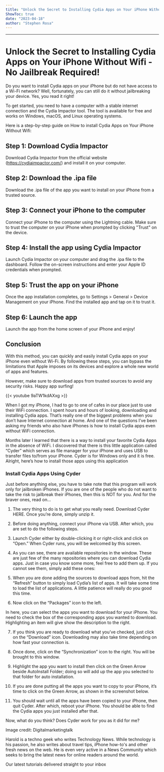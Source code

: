 ```yaml
---
title: "Unlock the Secret to Installing Cydia Apps on Your iPhone Without Wifi - No Jailbreak Required!"
ShowToc: true 
date: "2023-04-18"
author: "Stephen Rosa"
---
```

*****
# Unlock the Secret to Installing Cydia Apps on Your iPhone Without Wifi - No Jailbreak Required!

Do you want to install Cydia apps on your iPhone but do not have access to a Wi-Fi network? Well, fortunately, you can still do it without jailbreaking your device. Yes, you read it right!

To get started, you need to have a computer with a stable internet connection and the Cydia Impactor tool. The tool is available for free and works on Windows, macOS, and Linux operating systems.

Here is a step-by-step guide on How to install Cydia Apps on Your iPhone Without Wifi:

## Step 1: Download Cydia Impactor

Download Cydia Impactor from the official website (https://cydiaimpactor.com/) and install it on your computer.

## Step 2: Download the .ipa file

Download the .ipa file of the app you want to install on your iPhone from a trusted source.

## Step 3: Connect your iPhone to the computer

Connect your iPhone to the computer using the Lightning cable. Make sure to trust the computer on your iPhone when prompted by clicking "Trust" on the device.

## Step 4: Install the app using Cydia Impactor

Launch Cydia Impactor on your computer and drag the .ipa file to the dashboard. Follow the on-screen instructions and enter your Apple ID credentials when prompted.

## Step 5: Trust the app on your iPhone

Once the app installation completes, go to Settings > General > Device Management on your iPhone. Find the installed app and tap on it to trust it.

## Step 6: Launch the app

Launch the app from the home screen of your iPhone and enjoy!

## Conclusion

With this method, you can quickly and easily install Cydia apps on your iPhone even without Wi-Fi. By following these steps, you can bypass the limitations that Apple imposes on its devices and explore a whole new world of apps and features.

However, make sure to download apps from trusted sources to avoid any security risks. Happy app surfing!

{{< youtube 9aTW1kdAXxg >}} 



When I got my iPhone, I had to go to one of cafes in our place just to use their WiFi connection. I spent hours and hours of looking, downloading and installing Cydia apps. That’s really one of the biggest problems when you don’t have Internet connection at home. And one of the questions I’ve been asking my friends who also have iPhones is how to install Cydia apps even without WiFi connection.
 
Months later I learned that there is a way to install your favorite Cydia Apps in the absence of WiFi. I discovered that there is this little application called “Cyder” which serves as file manager for your iPhone and uses USB to transfer files to/from your iPhone. Cyder is for Windows only and it is free. Alright, here’s how to install those apps using this application

 
### Install Cydia Apps Using Cyder
 
Just before anything else, you have to take note that this program will work only for jailbroken iPhones. If you are one of the people who do not want to take the risk to jailbreak their iPhones, then this is NOT for you. And for the braver ones, read on…
 
1. The very thing to do is to get what you really need. Download Cyder HERE. Once you’re done, simply unzip it.
 
2. Before doing anything, connect your iPhone via USB. After which, you are set to do the following steps.
 
3. Launch Cyder either by double-clicking it or right-click and click on “Open.” When Cyder runs, you will be welcomed by this screen.
 

 
4. As you can see, there are available repositories in the window. These are just few of the many repositories where you can download Cydia apps. Just in case you know some more, feel free to add them up. If you cannot see them, simply add these ones:
 
5. When you are done adding the sources to download apps from, hit the “Refresh” button to simply load Cydia’s list of apps. It will take some time to load the list of applications. A little patience will really do you good this time.
 
6. Now click on the “Packages” icon to the left.
 
In here, you can select the apps you want to download for your iPhone. You need to check the box of the corresponding apps you wanted to download. Highlighting an item will give show the description to the right.
 
7. If you think you are ready to download what you’ve checked, just click on the “Download” icon. Downloading may also take time depending on how fast your connection is.
 
8. Once done, click on the “Synchronization” icon to the right. You will be brought to this window.
 
9. Highlight the app you want to install then click on the Green Arrow beside AutoInstall Folder; doing so will add up the app you selected to that folder for auto installation.
 
10. If you are done putting all the apps you want to copy to your iPhone, it’s time to click on the Green Arrow, as shown in the screenshot below.
 
11. You should wait until all the apps have been copied to your iPhone, then quit Cyder. After which, reboot your iPhone. You should be able to find the Cydia apps you just installed after that.
 
Now, what do you think? Does Cyder work for you as it did for me?
 
Image credit: Digitalmarketingtalk
 
Harold is a techno geek who writes Technology News. While technology is his passion, he also writes about travel tips, iPhone how-to's and other fresh news on the web. He is even very active in a News Community which seeks to bring the latest news for online readers around the world.
 
Our latest tutorials delivered straight to your inbox




